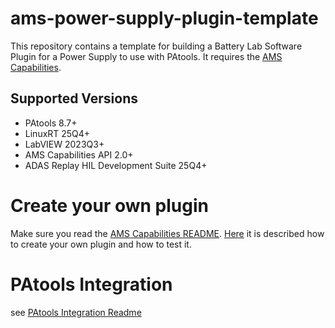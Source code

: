 # ams-power-supply-plugin-template

This repository contains a template for building a Battery Lab Software Plugin for a Power Supply to use with PAtools.
It requires the [AMS Capabilities](https://github.com/ni/ams-capabilities).

## Supported Versions

- PAtools 8.7+
- LinuxRT 25Q4+
- LabVIEW 2023Q3+
- AMS Capabilities API 2.0+
- ADAS Replay HIL Development Suite 25Q4+

# Create your own plugin
Make sure you read the [AMS Capabilities README](https://github.com/ni/ams-capabilities). [Here](https://github.com/ni/ams-capabilities/blob/main/AMSTEMPLATES.md) it is described how to create your own plugin and how to test it.

# PAtools Integration
see [PAtools Integration Readme](/patools-integration/PAtools%20Integration%20README.md)
